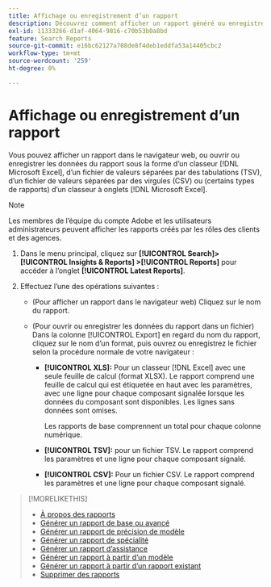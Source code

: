 ```yaml
---
title: Affichage ou enregistrement d’un rapport
description: Découvrez comment afficher un rapport généré ou enregistrer un rapport en tant que fichier.
exl-id: 11333266-d1af-4064-9816-c70b53b0a8bd
feature: Search Reports
source-git-commit: e16bc62127a708de8f4deb1eddfa53a14405cbc2
workflow-type: tm+mt
source-wordcount: '259'
ht-degree: 0%

---
```


# Affichage ou enregistrement d’un rapport

Vous pouvez afficher un rapport dans le navigateur web, ou ouvrir ou enregistrer les données du rapport sous la forme d’un classeur [!DNL Microsoft Excel], d’un fichier de valeurs séparées par des tabulations (TSV), d’un fichier de valeurs séparées par des virgules (CSV) ou (certains types de rapports) d’un classeur à onglets [!DNL Microsoft Excel].

>[!NOTE]
>
>Les membres de l’équipe du compte Adobe et les utilisateurs administrateurs peuvent afficher les rapports créés par les rôles des clients et des agences.

1. Dans le menu principal, cliquez sur **[!UICONTROL Search]> [!UICONTROL Insights & Reports] >[!UICONTROL Reports]** pour accéder à l’onglet **[!UICONTROL Latest Reports]**.

1. Effectuez l’une des opérations suivantes :

   * (Pour afficher un rapport dans le navigateur web) Cliquez sur le nom du rapport.

   * (Pour ouvrir ou enregistrer les données du rapport dans un fichier) Dans la colonne [!UICONTROL Export] en regard du nom du rapport, cliquez sur le nom d’un format, puis ouvrez ou enregistrez le fichier selon la procédure normale de votre navigateur :

      * **[!UICONTROL XLS]:**   Pour un classeur [!DNL Excel] avec une seule feuille de calcul (format XLSX). Le rapport comprend une feuille de calcul qui est étiquetée en haut avec les paramètres, avec une ligne pour chaque composant signalée lorsque les données du composant sont disponibles. Les lignes sans données sont omises.

        Les rapports de base comprennent un total pour chaque colonne numérique.

      * **[!UICONTROL TSV]:** pour un fichier TSV. Le rapport comprend les paramètres et une ligne pour chaque composant signalé.

      * **[!UICONTROL CSV]:**   Pour un fichier CSV. Le rapport comprend les paramètres et une ligne pour chaque composant signalé.

>[!MORELIKETHIS]
>
>* [À propos des rapports](/help/search-social-commerce/reports/report-about.md)
>* [Générer un rapport de base ou avancé](/help/search-social-commerce/reports/management/basic-advanced/basic-advanced-report-generate.md)
>* [Générer un rapport de précision de modèle](/help/search-social-commerce/reports/management/model-accuracy/model-accuracy-report-generate.md)
>* [Générer un rapport de spécialité](/help/search-social-commerce/reports/management/specialty/specialty-report-generate.md)
>* [Générer un rapport d’assistance](/help/search-social-commerce/reports/management/assist/assist-report-generate.md)
>* [Générer un rapport à partir d’un modèle](/help/search-social-commerce/reports/management/report-generate-from-template.md)
>* [Générer un rapport à partir d’un rapport existant](/help/search-social-commerce/reports/management/report-generate-from-existing.md)
>* [Supprimer des rapports](/help/search-social-commerce/reports/management/report-delete.md)
